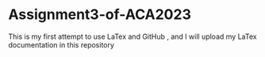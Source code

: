 # Assignment3-of-ACA2023
This is my first attempt to use LaTex and GitHub , and I will upload my LaTex documentation in this repository
